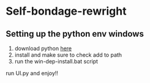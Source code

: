 # Self-bondage-rewright


## Setting up the python env windows

1. download python [here](https://www.python.org/downloads/)
2. install and make sure to check add to path
3. run the win-dep-install.bat script

run UI.py and enjoy!!
